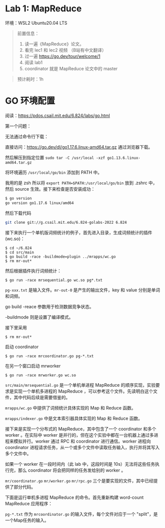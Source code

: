 # Lab 1: MapReduce

环境：WSL2 Ubuntu20.04 LTS 

> 前置信息：
> 1. 读一遍《MapReduce》论文。
> 2. 看完 lec1 和 lec2 视频 （B站有中文翻译）
> 3. 过一遍 https://go.dev/tour/welcome/1
> 4. 阅读 lab1 
> 5. coordinator 就是 MapReduce 论文中的 master

> 预计耗时：1h

# GO 环境配置

阅读：https://pdos.csail.mit.edu/6.824/labs/go.html

第一个问题：

无法通过命令行下载：

直接访问：https://go.dev/dl/go1.17.6.linux-amd64.tar.gz 通过浏览器下载。

然后解压到指定位置 `sudo tar -C /usr/local -xzf go1.13.6.linux-amd64.tar.gz`

将环境遍历 `/usr/local/go/bin` 添加到 PATH 中。

我用的是 zsh 所以将 `export PATH=$PATH:/usr/local/go/bin` 放到 .zshrc 中，然后 source 生效。接下来检查是否安装成功：

```sh
$ go version
go version go1.17.6 linux/amd64
```

然后下载代码

```sh
git clone git://g.csail.mit.edu/6.824-golabs-2022 6.824
```

接下来执行一个单机版词频统计的例子，首先进入目录，生成词频统计的插件(wc.so)：

    $ cd ~/6.824
    $ cd src/main
    $ go build -race -buildmode=plugin ../mrapps/wc.go
    $ rm mr-out*

然后根据插件执行词频统计：

    $ go run -race mrsequential.go wc.so pg*.txt

`pg-xxx.txt` 是输入文件。`mr-out-0` 是产生的输出文件，key 和 value 分别是单词和词频。

go build -reace 参数用于检测数据竞争状态。

-buildmode 则是设置了编译模式。

接下里采用

    $ rm mr-out*

启动 coordinator

    $ go run -race mrcoordinator.go pg-*.txt

在另一个窗口启动 mrworker

    $ go run -race mrworker.go wc.so


`src/main/mrsequential.go` 是一个单机单进程 MapReduce 的顺序实现，实验要求是实现一个单机多进程的 MapReduce ，可以参考这个文件。先读明白这个文件，其中代码后续是需要借鉴的。

`mrapps/wc.go` 中提供了词频统计具体实现的 Map 和 Reduce 函数。

`mrapps/indexer.go` 中是文本索引器具体实现的 Map 和 Reduce 函数。

接下来是实现一个分布式的 MapReduce，其中包含了一个 coordinator 和多个 worker 。在实际中 worker 是并行的，但在这个实验中都在一台机器上通过多进程来模拟并行。worker 通过 RPC 和 coordinator 进行通信。worker 进程向 coordinator 进程请求任务，从一个或多个文件中读取任务输入，执行并将其写入多个文件中。

如果一个 worker 在一段时间内（此 lab 中，这段时间是 10s）无法将这些任务执行完，那么 coordinator 将会把同样的任务发给别的 worker 。

`mr/coordinator.go` `mr/worker.go` `mr/rpc.go` 三个是要实现的文件，其中已经提供了部分代码。

下面是运行单机多进程 MapReduce 的命令。首先重新构建 word-count MapReduce 应用程序：

`pg-*.txt` 作为 `mrcoordinator.go` 的输入文件，每个文件对应于一个 "split"，是一个Map任务的输入。

